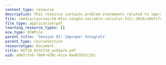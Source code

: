 ```yaml
---
content_type: resource
description: This resource contains problem statements related to improper integrals.
file: /media/courses/18-01sc-single-variable-calculus-fall-2010/a66fcfeb7409639c6cce6ad67831c25c_MIT18_01SCF10_ex91prb.pdf
file_type: application/pdf
learning_resource_types: []
ocw_type: OCWFile
parent_title: 'Session 91: Improper Integrals'
parent_type: CourseSection
resourcetype: Document
title: MIT18_01SCF10_ex91prb.pdf
uid: a66fcfeb-7409-639c-6cce-6ad67831c25c
---
```

